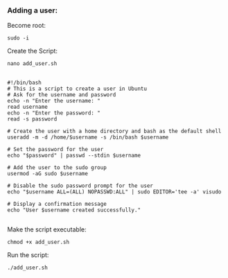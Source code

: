 ### Adding a user: 
Become root:
```
sudo -i
```
Create the Script: 
```
nano add_user.sh
```
##


```
#!/bin/bash
# This is a script to create a user in Ubuntu
# Ask for the username and password
echo -n "Enter the username: "
read username
echo -n "Enter the password: "
read -s password

# Create the user with a home directory and bash as the default shell
useradd -m -d /home/$username -s /bin/bash $username

# Set the password for the user
echo "$password" | passwd --stdin $username

# Add the user to the sudo group
usermod -aG sudo $username

# Disable the sudo password prompt for the user
echo "$username ALL=(ALL) NOPASSWD:ALL" | sudo EDITOR='tee -a' visudo

# Display a confirmation message
echo "User $username created successfully."
```
##


Make the script executable: 
```
chmod +x add_user.sh
```


Run the script:
```
./add_user.sh
```
##